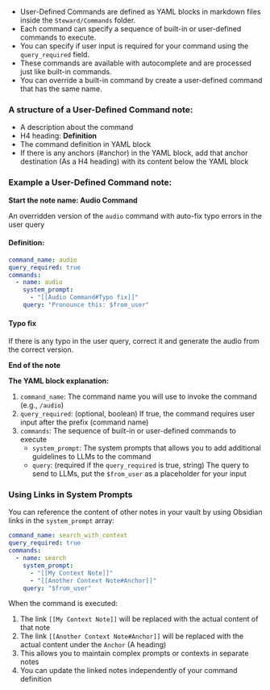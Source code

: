 - User-Defined Commands are defined as YAML blocks in markdown files inside the `Steward/Commands` folder.
- Each command can specify a sequence of built-in or user-defined commands to execute.
- You can specify if user input is required for your command using the `query_required` field.
- These commands are available with autocomplete and are processed just like built-in commands.
- You can override a built-in command by create a user-defined command that has the same name.

### A structure of a User-Defined Command note:

- A description about the command
- H4 heading: **Definition**
- The command definition in YAML block
- If there is any anchors (#anchor) in the YAML block, add that anchor destination (As a H4 heading) with its content below the YAML block

### Example a User-Defined Command note:

**Start the note name: Audio Command**

An overridden version of the `audio` command with auto-fix typo errors in the user query

#### Definition:

```YAML
command_name: audio
query_required: true
commands:
  - name: audio
    system_prompt:
      - "[[Audio Command#Typo fix]]"
    query: "Pronounce this: $from_user"
```

#### Typo fix

If there is any typo in the user query, correct it and generate the audio from the correct version.

**End of the note**

**The YAML block explanation:**

1. `command_name`: The command name you will use to invoke the command (e.g., `/audio`)
2. `query_required`: (optional, boolean) If true, the command requires user input after the prefix (command name)
3. `commands`: The sequence of built-in or user-defined commands to execute
   - `system_prompt`: The system prompts that allows you to add additional guidelines to LLMs to the command
   - `query`: (required if the `query_required` is true, string) The query to send to LLMs, put the `$from_user` as a placeholder for your input

### Using Links in System Prompts

You can reference the content of other notes in your vault by using Obsidian links in the `system_prompt` array:

```YAML
command_name: search_with_context
query_required: true
commands:
  - name: search
    system_prompt:
      - "[[My Context Note]]"
      - "[[Another Context Note#Anchor]]"
    query: "$from_user"
```

When the command is executed:

1. The link `[[My Context Note]]` will be replaced with the actual content of that note
2. The link `[[Another Context Note#Anchor]]` will be replaced with the actual content under the `Anchor` (A heading)
3. This allows you to maintain complex prompts or contexts in separate notes
4. You can update the linked notes independently of your command definition
